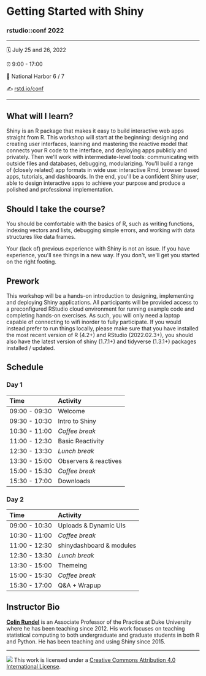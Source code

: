 Getting Started with Shiny
================

### rstudio::conf 2022

-----

🗓️ July 25 and 26, 2022  

⏰ 9:00 - 17:00  

🏨 National Harbor 6 / 7

✍️ [rstd.io/conf](http://rstd.io/conf)

-----

## What will I learn?

Shiny is an R package that makes it easy to build interactive web apps straight from R. This workshop will start at the beginning: designing and creating user interfaces, learning and mastering the reactive model that connects your R code to the interface, and deploying apps publicly and privately. Then we'll work with intermediate-level tools: communicating with outside files and databases, debugging, modularizing. You'll build a range of (closely related) app formats in wide use: interactive Rmd, browser based apps, tutorials, and dashboards. In the end, you'll be a confident Shiny user, able to design interactive apps to achieve your purpose and produce a polished and professional implementation.

## Should I take the course?

You should be comfortable with the basics of R, such as writing functions, indexing vectors and lists, debugging simple errors, and working with data structures like data frames.

Your (lack of) previous experience with Shiny is not an issue. If you have experience, you'll see things in a new way. If you don't, we'll get you started on the right footing.

## Prework

This workshop will be a hands-on introduction to designing, implementing and deploying Shiny applications. All participants will be provided access to a preconfigured RStudio cloud environment for running example code and completing hands-on exercises. As such, you will only need a laptop capable of connecting to wifi inorder to fully participate. If you would instead prefer to run things locally, please make sure that you have installed the most recent version of R (4.2+) and RStudio (2022.02.3+), you should also have the latest version of shiny (1.7.1+) and tidyverse (1.3.1+) packages installed / updated.

## Schedule

### Day 1

| Time          | Activity         |
| :------------ | :--------------- |
| 09:00 - 09:30 | Welcome          |
| 09:30 - 10:30 | Intro to Shiny   |
| 10:30 - 11:00 | *Coffee break*   |
| 11:00 - 12:30 | Basic Reactivity |
| 12:30 - 13:30 | *Lunch break*    |
| 13:30 - 15:00 | Observers & reactives |
| 15:00 - 15:30 | *Coffee break*   |
| 15:30 - 17:00 | Downloads        |

### Day 2

| Time          | Activity         |
| :------------ | :--------------- |
| 09:00 - 10:30 | Uploads & Dynamic UIs |
| 10:30 - 11:00 | *Coffee break*   |
| 11:00 - 12:30 | shinydashboard & modules |
| 12:30 - 13:30 | *Lunch break*    |
| 13:30 - 15:00 | Themeing         |
| 15:00 - 15:30 | *Coffee break*   |
| 15:30 - 17:00 | Q&A + Wrapup     |

## Instructor Bio

[**Colin Rundel**](https://rundel.github.io) is an Associate Professor of the Practice at Duke University where he has been teaching since 2012. His work focuses on teaching statistical computing to both undergraduate and graduate students in both R and Python. He has been teaching and using Shiny since 2015.

-----

![](https://i.creativecommons.org/l/by/4.0/88x31.png) This work is
licensed under a [Creative Commons Attribution 4.0 International
License](https://creativecommons.org/licenses/by/4.0/).

